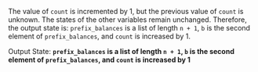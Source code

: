 The value of `count` is incremented by 1, but the previous value of `count` is unknown. The states of the other variables remain unchanged. Therefore, the output state is: `prefix_balances` is a list of length `n + 1`, `b` is the second element of `prefix_balances`, and `count` is increased by 1.

Output State: **`prefix_balances` is a list of length `n + 1`, `b` is the second element of `prefix_balances`, and `count` is increased by 1**